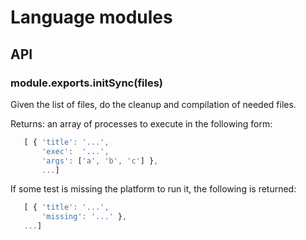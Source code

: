# Language modules

## API

### module.exports.initSync(files)
  Given the list of files, do the cleanup and compilation of needed files.

  Returns: an array of processes to execute in the following form:
  ```javascript
     [ { 'title': '...',
         'exec':  '...',
         'args': ['a', 'b', 'c'] },
         ...] 
  ```
  If some test is missing the platform to run it, the following is returned:
  ```javascript
     [ { 'title': '...',
         'missing': '...' },
	 ...]
  ```
  
